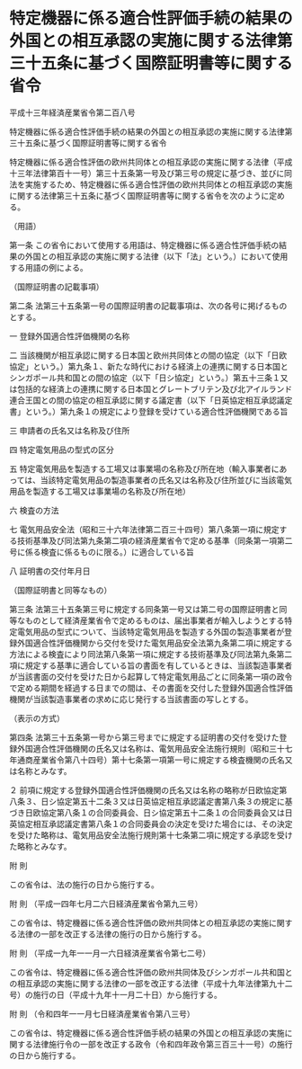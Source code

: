 # 特定機器に係る適合性評価手続の結果の外国との相互承認の実施に関する法律第三十五条に基づく国際証明書等に関する省令

平成十三年経済産業省令第二百八号

特定機器に係る適合性評価手続の結果の外国との相互承認の実施に関する法律第三十五条に基づく国際証明書等に関する省令

特定機器に係る適合性評価の欧州共同体との相互承認の実施に関する法律（平成十三年法律第百十一号）第三十五条第一号及び第三号の規定に基づき、並びに同法を実施するため、特定機器に係る適合性評価の欧州共同体との相互承認の実施に関する法律第三十五条に基づく国際証明書等に関する省令を次のように定める。

（用語）

第一条 この省令において使用する用語は、特定機器に係る適合性評価手続の結果の外国との相互承認の実施に関する法律（以下「法」という。）において使用する用語の例による。

（国際証明書の記載事項）

第二条 法第三十五条第一号の国際証明書の記載事項は、次の各号に掲げるものとする。

一 登録外国適合性評価機関の名称

二 当該機関が相互承認に関する日本国と欧州共同体との間の協定（以下「日欧協定」という。）第九条１、新たな時代における経済上の連携に関する日本国とシンガポール共和国との間の協定（以下「日シ協定」という。）第五十三条１又は包括的な経済上の連携に関する日本国とグレートブリテン及び北アイルランド連合王国との間の協定の相互承認に関する議定書（以下「日英協定相互承認議定書」という。）第九条１の規定により登録を受けている適合性評価機関である旨

三 申請者の氏名又は名称及び住所

四 特定電気用品の型式の区分

五 特定電気用品を製造する工場又は事業場の名称及び所在地（輸入事業者にあっては、当該特定電気用品の製造事業者の氏名又は名称及び住所並びに当該電気用品を製造する工場又は事業場の名称及び所在地）

六 検査の方法

七 電気用品安全法（昭和三十六年法律第二百三十四号）第八条第一項に規定する技術基準及び同法第九条第二項の経済産業省令で定める基準（同条第一項第二号に係る検査に係るものに限る。）に適合している旨

八 証明書の交付年月日

（国際証明書と同等なもの）

第三条 法第三十五条第三号に規定する同条第一号又は第二号の国際証明書と同等なものとして経済産業省令で定めるものは、届出事業者が輸入しようとする特定電気用品の型式について、当該特定電気用品を製造する外国の製造事業者が登録外国適合性評価機関から交付を受けた電気用品安全法第九条第二項に規定する方法による検査により同法第八条第一項に規定する技術基準及び同法第九条第二項に規定する基準に適合している旨の書面を有しているときは、当該製造事業者が当該書面の交付を受けた日から起算して特定電気用品ごとに同条第一項の政令で定める期間を経過する日までの間は、その書面を交付した登録外国適合性評価機関が当該製造事業者の求めに応じ発行する当該書面の写しとする。

（表示の方式）

第四条 法第三十五条第一号から第三号までに規定する証明書の交付を受けた登録外国適合性評価機関の氏名又は名称は、電気用品安全法施行規則（昭和三十七年通商産業省令第八十四号）第十七条第一項第一号に規定する検査機関の氏名又は名称とみなす。

２ 前項に規定する登録外国適合性評価機関の氏名又は名称の略称が日欧協定第八条３、日シ協定第五十二条３又は日英協定相互承認議定書第八条３の規定に基づき日欧協定第八条１の合同委員会、日シ協定第五十二条１の合同委員会又は日英協定相互承認議定書第八条１の合同委員会の決定を受けた場合には、その決定を受けた略称は、電気用品安全法施行規則第十七条第二項に規定する承認を受けた略称とみなす。

附 則

この省令は、法の施行の日から施行する。

附 則 （平成一四年七月二六日経済産業省令第九三号）

この省令は、特定機器に係る適合性評価の欧州共同体との相互承認の実施に関する法律の一部を改正する法律の施行の日から施行する。

附 則 （平成一九年一一月一六日経済産業省令第七二号）

この省令は、特定機器に係る適合性評価の欧州共同体及びシンガポール共和国との相互承認の実施に関する法律の一部を改正する法律（平成十九年法律第九十二号）の施行の日（平成十九年十一月二十日）から施行する。

附 則 （令和四年一一月七日経済産業省令第八三号）

この省令は、特定機器に係る適合性評価手続の結果の外国との相互承認の実施に関する法律施行令の一部を改正する政令（令和四年政令第三百三十一号）の施行の日から施行する。
